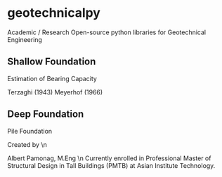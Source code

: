 # geotechnicalpy

Academic / Research Open-source python libraries for Geotechnical Engineering 

## Shallow Foundation 

Estimation of Bearing Capacity 

Terzaghi (1943)
Meyerhof (1966)

## Deep Foundation

Pile Foundation


Created by \n

Albert Pamonag, M.Eng \n
Currently enrolled in Professional Master of Structural Design in Tall Buildings (PMTB) at Asian Institute Technology.


